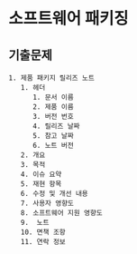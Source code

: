 # 소프트웨어 패키징

## 기출문제

    1. 제품 패키지 릴리즈 노트
       1. 헤더
          1. 문서 이름
          2. 제품 이름
          3. 버전 번호
          4. 릴리즈 날짜
          5. 참고 날짜
          6. 노트 버전
       2. 개요
       3. 목적
       4. 이슈 요약
       5. 재현 항목
       6. 수정 및 개선 내용
       7. 사용자 영향도
       8. 소프트웨어 지원 영향도
       9.  노트
       10. 면책 조항
       11. 연락 정보